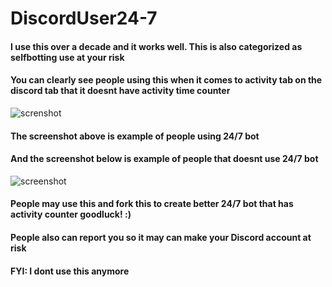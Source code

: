 # DiscordUser24-7
#### I use this over a decade and it works well. This is also categorized as selfbotting use at your risk
#### You can clearly see people using this when it comes to activity tab on the discord tab that it doesnt have activity time counter 
![screnshot](https://user-images.githubusercontent.com/37035635/129124779-bafd0b89-55cb-4b04-ad41-1a241561c8cf.png)
#### The screenshot above is example of people using 24/7 bot
#### And the screenshot below is example of people that doesnt use 24/7 bot
![screenshot](https://user-images.githubusercontent.com/37035635/129125111-a03c5aa1-fa9b-489e-8134-05bb5c4817ca.png)
#### People may use this and fork this to create better 24/7 bot that has activity counter goodluck! :)
#### People also can report you so it may can make your Discord account at risk
#### FYI: I dont use this anymore
